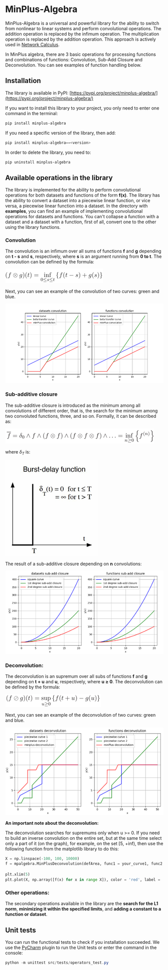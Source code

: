 # MinPlus-Algebra

MinPlus-Algebra is a universal and powerful library for the ability to switch from nonlinear to linear systems and perform convolutional operations. The addition operation is replaced by the infimum operation. The multiplication operation is replaced by the addition operation. This approach is actively used in [Network Calculus](https://en.wikipedia.org/wiki/Network_calculus).

In MinPlus algebra, there are 3 basic operations for processing functions and combinations of functions: Convolution, Sub-Add Closure and Deconvolution. You can see examples of function handling below.

## Installation

The library is available in PyPI: [https://pypi.org/project/minplus-algebra/](https://pypi.org/project/minplus-algebra/)

If you want to install this library to your project, you only need to enter one command in the terminal:

```powershell
pip install minplus-algebra
```

If you need a specific version of the library, then add:

```powershell
pip install minplus-algebra==<version>
```

In order to delete the library, you need to:

```powershell
pip uninstall minplus-algebra 
```

## Available operations in the library

The library is implemented for the ability to perform convolutional operations for both datasets and functions of the form **f(x)**. The library has the ability to convert a dataset into a piecewise linear function, or vice versa, a piecewise linear function into a dataset. In the directory with **examples**, you can find an example of implementing convolutional operations for datasets and functions. You can't collapse a function with a dataset and a dataset with a function, first of all, convert one to the other using the library functions.

### Convolution

The convolution is an infimum over all sums of functions **f** and **g** depending on **t - s** and
**s**, respectively, where **s** is an argument running from **0 to t**. The convolution can be defined by the formula:

![image.png](images/convolution_formula.png)

Next, you can see an example of the convolution of two curves: green and blue.

![image.png](images/convolutions_curves.png)

### Sub-additive closure

The sub-additive closure is introduced as the minimum among all convolutions of different order, that is, the search for the minimum among two convoluted functions, three, and so on. Formally, it can be described as:

![image.png](images/sub_add_closure_formula.png)

where $\delta_T$ is:

![image.png](images/birst_delay_function.png)

The result of a sub-additive closure depending on **n** convolutions:

![image.png](images/sub_add_closures_curves.png)

### Deconvolution:

The deconvolution is an supremum over all subs of functions **f** and **g** depending on **t + u** and
**u**, respectively, where **u** **≥ 0**. The deconvolution can be defined by the formula:

![image.png](images/deconvolution_formula.png)

Next, you can see an example of the deconvolution of two curves: green and blue.

![image.png](images/deconvolutions_curves.png)

**An important note about the deconvolution:**

The deconvolution searches for supremums only when u >= 0. If you need to build an inverse convolution on the entire
set, but at the same time select only a part of it (on the graph), for example, on the set [5, +inf), then use the
following function from the matplotlib library to do this:

```python
X = np.linspace(-100, 100, 10000)
f = mpalgebra.MinPlusDeconvolution(defArea, func1 = your_curve1, func2 = your_curve2)

plt.xlim(5)
plt.plot(X, np.array([f(x) for x in range X]), color = 'red', label = 'deconvolution')
```

### Other operations:

The secondary operations available in the library are the **search for the L1 norm**, **minimizing it within the specified limits**, and **adding a constant to a function or dataset**.

## Unit tests

You can run the functional tests to check if you installation succeeded. We use the [PyCharm](https://www.jetbrains.com/pycharm/) plugin to run the Unit tests or enter the command in the console:

```powershell
python -m unittest src/tests/operators_test.py
```
